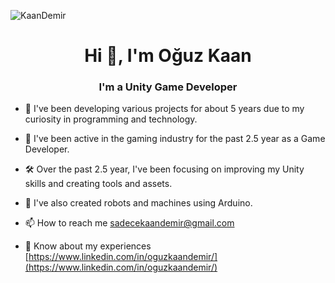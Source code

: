 ![KaanDemir](https://user-images.githubusercontent.com/80393390/230047100-402bec5b-8cbf-4a9d-887f-b1bc5024ddc2.gif)

<h1 align="center">Hi 👋, I'm Oğuz Kaan</h1>
<h3 align="center">I'm a Unity Game Developer</h3>

- :rocket: I've been developing various projects for about 5 years due to my curiosity in programming and technology.

- :robot: I've been active in the gaming industry for the past 2.5 year as a Game Developer.

- 🛠️ Over the past 2.5 year, I've been focusing on improving my Unity skills and creating tools and assets.

- :robot: I've also created robots and machines using Arduino.

- :mailbox: How to reach me sadecekaandemir@gmail.com

- :page_facing_up: Know about my experiences [https://www.linkedin.com/in/oguzkaandemir/](https://www.linkedin.com/in/oguzkaandemir/)
